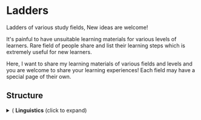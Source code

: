 # Ladders

Ladders of various study fields, New ideas are welcome!

It's painful to have unsuitable learning materials for various
levels of learners. Rare field of people share and list their learning
steps which is extremely useful for new learners.

Here, I want to share my learning materials of various fields and levels and
you are welcome to share your learning experiences! Each field may have a
special page of their own.


## Structure

<details>
<summary>( <b>Linguistics</b> (click to expand)</summary>

<details><summary>&nbsp;&nbsp;&nbsp;&nbsp;( <b>Chinese</b></summary>
&nbsp;&nbsp;&nbsp;&nbsp;&nbsp;&nbsp;&nbsp;&nbsp;)</details>
<details><summary>&nbsp;&nbsp;&nbsp;&nbsp;( <b>English</b></summary>
&nbsp;&nbsp;&nbsp;&nbsp;&nbsp;&nbsp;&nbsp;&nbsp;)</details>
<details><summary>&nbsp;&nbsp;&nbsp;&nbsp;( <b>Japanese</b></summary>
&nbsp;&nbsp;&nbsp;&nbsp;&nbsp;&nbsp;&nbsp;&nbsp;)</details>
<details><summary>&nbsp;&nbsp;&nbsp;&nbsp;( <b>Math</b></summary>
    <details><summary>&nbsp;&nbsp;&nbsp;&nbsp;&nbsp;&nbsp;&nbsp;&nbsp;<a href="./Linguistics/Math/Probability.org">Probability</a></summary>
    </details>
&nbsp;&nbsp;&nbsp;&nbsp;&nbsp;&nbsp;&nbsp;&nbsp;)</details>
<details><summary>&nbsp;&nbsp;&nbsp;&nbsp;( <b>Music</b></summary>
    <details><summary>&nbsp;&nbsp;&nbsp;&nbsp;&nbsp;&nbsp;&nbsp;&nbsp;<a href="./Linguistics/Music/Theory.org">Theory</a></summary>
    </details>
    <details><summary>&nbsp;&nbsp;&nbsp;&nbsp;&nbsp;&nbsp;&nbsp;&nbsp;<a href="./Linguistics/Music/Piano.org">Piano</a></summary>
    </details>
    <details><summary>&nbsp;&nbsp;&nbsp;&nbsp;&nbsp;&nbsp;&nbsp;&nbsp;<a href="./Linguistics/Music/Guitar.org">Guitar</a></summary>
    </details>
&nbsp;&nbsp;&nbsp;&nbsp;&nbsp;&nbsp;&nbsp;&nbsp;)</details>
<details><summary>&nbsp;&nbsp;&nbsp;&nbsp;( <b>Programming</b></summary>
    <details><summary>&nbsp;&nbsp;&nbsp;&nbsp;&nbsp;&nbsp;&nbsp;&nbsp;Scala</summary>
    </details>
    <details><summary>&nbsp;&nbsp;&nbsp;&nbsp;&nbsp;&nbsp;&nbsp;&nbsp;C++</summary>
    </details>
    <details><summary>&nbsp;&nbsp;&nbsp;&nbsp;&nbsp;&nbsp;&nbsp;&nbsp;Haskell</summary>
    </details>
    <details><summary>&nbsp;&nbsp;&nbsp;&nbsp;&nbsp;&nbsp;&nbsp;&nbsp;Rust</summary>
    </details>
    <details><summary>&nbsp;&nbsp;&nbsp;&nbsp;&nbsp;&nbsp;&nbsp;&nbsp;Coq</summary>
    </details>
    <details><summary>&nbsp;&nbsp;&nbsp;&nbsp;&nbsp;&nbsp;&nbsp;&nbsp;C</summary>
    </details>
    <details><summary>&nbsp;&nbsp;&nbsp;&nbsp;&nbsp;&nbsp;&nbsp;&nbsp;Java</summary>
    </details>
    <details><summary>&nbsp;&nbsp;&nbsp;&nbsp;&nbsp;&nbsp;&nbsp;&nbsp;Python</summary>
    </details>
&nbsp;&nbsp;&nbsp;&nbsp;&nbsp;&nbsp;&nbsp;&nbsp;)</details>

)</details>


